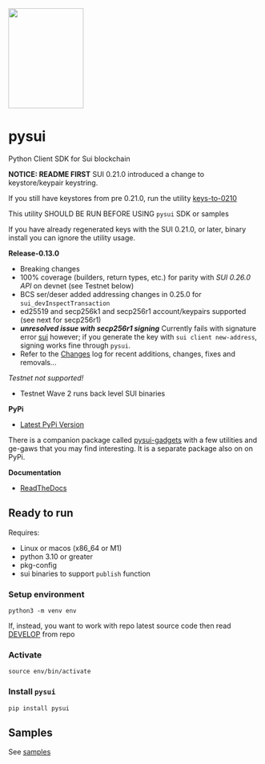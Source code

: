 <img src="https://raw.githubusercontent.com/FrankC01/pysui/main/images//pysui_logo_color.png" width="150" height="200"/>

# pysui

Python Client SDK for Sui blockchain

**NOTICE: README FIRST**
SUI 0.21.0 introduced a change to keystore/keypair keystring.

If you still have keystores from pre 0.21.0, run the utility [keys-to-0210](https://github.com/FrankC01/pysui/blob/main/samples/README.md)

This utility SHOULD BE RUN BEFORE USING `pysui` SDK or samples

If you have already regenerated keys with the SUI 0.21.0, or later, binary install you can ignore the utility usage.

**Release-0.13.0**

- Breaking changes
- 100% coverage (builders, return types, etc.) for parity with _SUI 0.26.0 API_ on devnet (see Testnet below)
- BCS ser/deser added addressing changes in 0.25.0 for `sui_devInspectTransaction`
- ed25519 and secp256k1 and secp256r1 account/keypairs supported (see next for secp256r1)
- _**unresolved issue with secp256r1 signing**_ Currently fails with signature error [sui](https://github.com/MystenLabs/sui/pull/7423) however; if you generate the key with `sui client new-address`, signing works fine through `pysui`.
- Refer to the [Changes](https://github.com/FrankC01/pysui/blob/main/CHANGELOG.md) log for recent additions, changes, fixes and removals...

_Testnet not supported!_

- Testnet Wave 2 runs back level SUI binaries

**PyPi**

- [Latest PyPi Version](https://pypi.org/project/pysui/)

There is a companion package called [pysui-gadgets](https://github.com/FrankC01/pysui_gadgets) with a few utilities and ge-gaws that
you may find interesting. It is a separate package also on on PyPi.

**Documentation**

- [ReadTheDocs](https://pysui.readthedocs.io/en/latest/index.html)

## Ready to run

Requires:

- Linux or macos (x86_64 or M1)
- python 3.10 or greater
- pkg-config
- sui binaries to support `publish` function

### Setup environment

`python3 -m venv env`

If, instead, you want to work with repo latest source code then read [DEVELOP](https://github.com/FrankC01/pysui/blob/main/DEVELOP.md) from repo

### Activate

`source env/bin/activate`

### Install `pysui`

`pip install pysui`

## Samples

See [samples](https://github.com/FrankC01/pysui/blob/main/samples/README.md)
